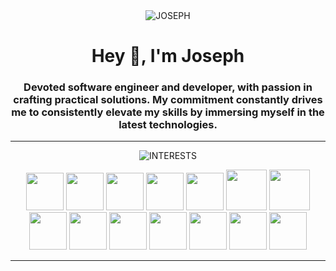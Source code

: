 <div align="center">
  <img src="https://github.com/josephchay/josephchay/assets/136827046/0f2b5989-fd0d-4991-a8f5-57d2f24e31f9" alt="JOSEPH">
</div>

<h1 align="center">Hey 👋, I'm Joseph</h1>
<h3 align="center">
    Devoted software engineer and developer, with passion in crafting practical solutions. 
    My commitment constantly drives me to consistently elevate my skills by immersing myself in the latest technologies. 
</h3>

---

<p align="center">
    <img src="https://github.com/josephchay/josephchay/assets/136827046/972e4131-b021-41fd-8efd-f4fa4cdbf2e9" alt="INTERESTS">
<p align="center">

<img src="https://www.vectorlogo.zone/logos/adobe_illustrator/adobe_illustrator-icon.svg" width="60">
<img src="https://www.vectorlogo.zone/logos/reactjs/reactjs-icon.svg" width="60">
<img src="https://www.vectorlogo.zone/logos/laravel/laravel-icon.svg" width="60">
<img src="https://www.vectorlogo.zone/logos/mongodb/mongodb-icon.svg" width="60">
<img src="https://www.vectorlogo.zone/logos/w3_html5/w3_html5-icon.svg" width="60">
<img src="https://www.vectorlogo.zone/logos/w3_css/w3_css-icon.svg" width="65">
<img src="https://www.vectorlogo.zone/logos/nodejs/nodejs-icon.svg" width="65">
<img src="https://www.vectorlogo.zone/logos/typescriptlang/typescriptlang-icon.svg" width="60">
<img src="https://www.vectorlogo.zone/logos/java/java-icon.svg" width="60">
<img src="https://www.vectorlogo.zone/logos/flutterio/flutterio-icon.svg" width="60">
<img src="https://www.vectorlogo.zone/logos/dartlang/dartlang-icon.svg" width="60">
<img src="https://www.vectorlogo.zone/logos/python/python-icon.svg" width="60">
<img src="https://www.vectorlogo.zone/logos/firebase/firebase-icon.svg" width="60">
<img src="https://www.vectorlogo.zone/logos/android/android-icon.svg" width="60">

---
